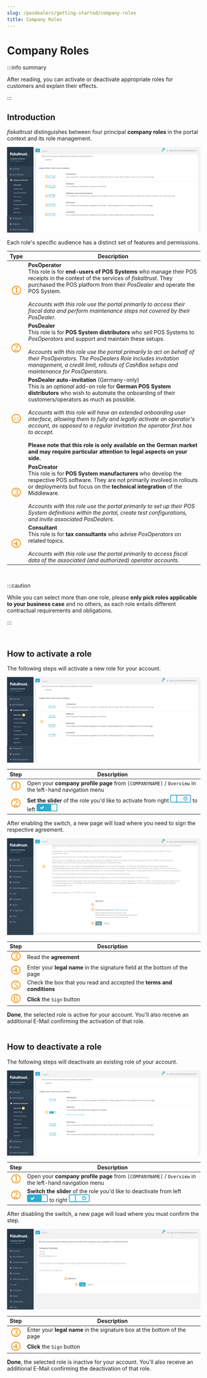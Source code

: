 ```yaml
---
slug: /posdealers/getting-started/company-roles
title: Company Roles
---
```

# Company Roles

:::info summary

After reading, you can activate or deactivate appropriate roles for customers and explain their effects.

:::

## Introduction

*fiskaltrust* distinguishes between four principal **company roles** in the portal context and its role management.

![](./images/company-roles/roles.png)

Each role's specific audience has a distinct set of features and permissions.


|                  Type                   | Description                                                  |
| :-------------------------------------: | ------------------------------------------------------------ |
|![](../images/numbers/1.png)       | **PosOperator**<br />This role is for **end-users of POS Systems** who manage their POS receipts in the context of the services of *fiskaltrust*. They purchased the POS platform from their *PosDealer* and operate the POS System.<br /><br />*Accounts with this role use the portal primarily to access their fiscal data and perform maintenance steps not covered by their PosDealer.* |
|      ![](../images/numbers/2.png)       | **PosDealer**<br />This role is for **POS System distributors** who sell POS Systems to *PosOperators* and support and maintain these setups.<br /><br />*Accounts with this role use the portal primarily to act on behalf of their PosOperators. The PosDealers Role includes invitation management, a credit limit, rollouts of CashBox setups and maintenance for PosOperators.* |
| ![](./images/company-roles/twofive.png) | **PosDealer auto-invitation** (Germany-only)<br />This is an *optional* add-on role for **German POS System distributors** who wish to automate the onboarding of their customers/operators as much as possible.<br /><br />*Accounts with this role will have an extended onboarding user interface, allowing them to fully and legally activate an operator's account, as opposed to a regular invitation the operator first has to accept.*<br /><br />**Please note that this role is only available on the German market and may require particular attention to legal aspects on your side.** |
|      ![](../images/numbers/3.png)       | **PosCreator**<br />This role is for **POS System manufacturers** who develop the respective POS software. They are not primarily involved in rollouts or deployments but focus on the **technical integration** of the Middleware.<br /><br />*Accounts with this role use the portal primarily to set up their POS System definitions within the portal, create test configurations, and invite associated PosDealers.* |
|      ![](../images/numbers/4.png)       | **Consultant**<br />This role is for **tax consultants** who advise *PosOperators* on related topics.<br /><br />*Accounts with this role use the portal primarily to access fiscal data of the associated (and authorized) operator accounts.* |

<br />

:::caution

While you can select more than one role, please **only pick roles applicable to your business case** and no others, as each role entails different contractual requirements and obligations.

:::

<br />



## How to activate a role

The following steps will activate a new role for your account.



![](./images/company-roles/role-activate.png "https://portal-sandbox.fiskaltrust.TLD/AccountProfile")

|             Step             | Description                                                  |
| :--------------------------: | ------------------------------------------------------------ |
| ![](../images/numbers/1.png) | Open your **company profile page** from `[COMPANYNAME]` / `Overview` in the left-hand navigation menu |
| ![](../images/numbers/2.png) | **Set the slider** of the role you'd like to activate from right ![](./images/company-roles/slider-off.png) to left ![](./images/company-roles/slider-on.png) |


After enabling the switch, a new page will load where you need to sign the respective agreement.

![](./images/company-roles/sign-contract.png "https://portal-sandbox.fiskaltrust.TLD/AccountProfile")

|             Step             | Description                                                  |
| :--------------------------: | ------------------------------------------------------------ |
| ![](../images/numbers/3.png) | Read the **agreement**                                       |
| ![](../images/numbers/4.png) | Enter your **legal name** in the signature field at the bottom of the page |
| ![](../images/numbers/5.png) | Check the box that you read and accepted the **terms and conditions** |
| ![](../images/numbers/6.png) | **Click** the `Sign` button                                  |

**Done**, the selected role is active for your account. You'll also receive an additional E-Mail confirming the activation of that role.<br /><br />

## How to deactivate a role

The following steps will deactivate an existing role of your account.



![](./images/company-roles/role-deactivate.png "https://portal-sandbox.fiskaltrust.TLD/AccountProfile")


|             Step             | Description                                                  |
| :--------------------------: | ------------------------------------------------------------ |
| ![](../images/numbers/1.png) | Open your **company profile page** from `[COMPANYNAME]` / `Overview` in the left-hand navigation menu |
| ![](../images/numbers/2.png) | **Switch the slider** of the role you'd like to deactivate from left ![](./images/company-roles/slider-on.png) to right ![](./images/company-roles/slider-off.png) |


After disabling the switch, a new page will load where you must confirm the step.

![](./images/company-roles/cancel-contract.png)

|             Step             | Description                                                  |
| :--------------------------: | ------------------------------------------------------------ |
| ![](../images/numbers/3.png) | Enter your **legal name** in the signature box at the bottom of the page |
| ![](../images/numbers/4.png) | **Click** the `Sign` button                                  |

**Done**, the selected role is inactive for your account. You'll also receive an additional E-Mail confirming the deactivation of that role.
